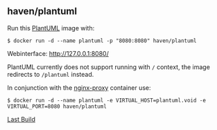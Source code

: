 ## haven/plantuml

Run this [PlantUML][] image with:

    $ docker run -d --name plantuml -p "8080:8080" haven/plantuml

Webinterface: http://127.0.0.1:8080/

PlantUML currently does not support running with `/` context, the image redirects to `/plantuml` instead.

In conjunction with the [nginx-proxy][] container use:

    $ docker run -d --name plantuml -e VIRTUAL_HOST=plantuml.void -e VIRTUAL_PORT=8080 haven/plantuml

[Last Build][packages]

[PlantUML]: https://plantuml.com
[nginx-proxy]: ../nginx-proxy
[packages]: PACKAGES.md
